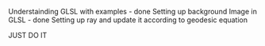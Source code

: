 Understainding GLSL with examples - done
Setting up background Image in GLSL - done
Setting up ray and update it according to geodesic equation

JUST DO IT



